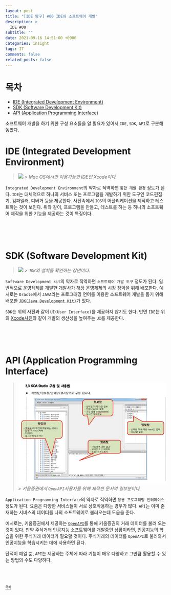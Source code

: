 ```yaml
---
layout: post
title: "[IDE 탐구] #00 IDE와 소프트웨어 개발"
description: >
  IDE #00
subtitle: ""
date: 2021-09-16 14:51:00 +0900
categories: insight
tags: IT
comments: false
related_posts: false
---
```

# 목차
  - [IDE (Integrated Development Environment)](#ide-integrated-development-environment)
  - [SDK (Software Development Kit)](#sdk-software-development-kit)
  - [API (Application Programming Interface)](#api-application-programming-interface)


소프트웨어 개발을 하기 위한 구성 요소들을 알 필요가 있어서 `IDE`, `SDK`, `API`로 구분해 놓았다.


# IDE (Integrated Development Environment)

> [![](https://miro.medium.com/max/4000/0*b4bgL-NR2GorAQw2)](https://medium.com/developerinsider/whats-new-in-xcode-10-fddeab035d05)
> *> Mac OS에서만 이용가능한 IDE인 Xcode이다.*

`Integrated Development Environment`의 약자로 직역하면 `통합 개발 환경` 정도가 된다.
`IDE`는 대체적으로 하나의 서비스 또는 프로그램을 개발하기 위한 도구인 코드편집기, 컴파일러, 디버거 등을 제공한다.
사진속에서 `IOS`의 어플리케이션을 제작하고 테스트하는 것이 보인다.
위와 같이, 프로그램을 만들고, 테스트를 하는 등 하나의 소프트웨어 제작을 위한 기능을 제공하는 것이 특징이다.


<br/><br/><br/>

# SDK (Software Development Kit)

> [![](https://www.wikihow.com/images/thumb/c/cb/Install-the-Java-Software-Development-Kit-Step-20-Version-4.jpg/aid123595-v4-728px-Install-the-Java-Software-Development-Kit-Step-20-Version-4.jpg.webp)](https://www.wikihow.com/Install-the-Java-Software-Development-Kit)
> *> `JDK`의 설치를 확인하는 장면이다.*

`Software Development kit`의 약자로 직역하면 `소프트웨어 개발 도구` 정도가 된다.
일반적으로 운영체제를 개발한 개발사가 해당 운영체제의 시장 장악을 위해 배포한다.
예시로는 `Oracle`에서 `JAVA`라는 프로그래밍 언어를 이용한 소프트웨어 개발을 돕기 위해 배포한 [`JDK(Java Development Kit)`](https://www.oracle.com/java/technologies/downloads/#java16)가 있다.

`SDK`는 위의 사진과 같이 `UI(User Interface)`를 제공하지 않기도 한다.
반면 `IDE`는 위의 [Xcode사진](#ide-integrated-development-environment)와 같이 개발의 생산성을 높여주는 `UI`를 제공한다.

<br/><br/><br/>

# API (Application Programming Interface)
> ![](/assets/posts_image/insight_IT/kiwoomKOA.jpg)
> *> 키움증권에서 `OpenAPI`사용자를 위해 제작한 문서의 일부분이다.*

`Application Programming Interface`의 약자로 직역하면 `응용 프로그래밍 인터페이스` 정도가 된다.
요즘은 다양한 서비스들이 서로 상호작용하는 경우가 많다.
`API`는 이미 존재하는 서비스의 데이터를 나의 소프트웨어로 불러오는데 도움을 준다.

예시로는, 키움증권에서 제공하는 [`OpenAPI`](https://www.kiwoom.com/h/customer/download/VOpenApiInfoView?dummyVal=0)를 통해 키움증권의 거래 데이터를 불러 오는 것이 있다.
만약 주식거래 인공지능 소프트웨어를 개발중인 상황이라면, 인공지능의 학습을 위한 주식거래 데이터가 필요할 것이다.
주식거래의 데이터를 `OpenAPI`로 불러와서 인공지능을 학습시키는 데에 사용하면 된다.

단적이 예일 뿐, `API`는 제공하는 주체에 따라 기능이 매우 다양하고 그만큼 활용할 수 있는 방법의 수도 다양하다.




<br/><br/><br/>
<sup><sub> [목차](#목차) </sub></sup>
 
  <!-- <sub><sup>[]</sup></sub> -->